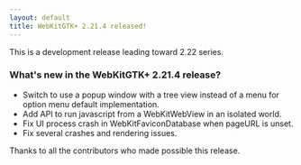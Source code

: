 ```yaml
---
layout: default
title: WebKitGTK+ 2.21.4 released!
---
```


This is a development release leading toward 2.22 series.

### What's new in the WebKitGTK+ 2.21.4 release?

 - Switch to use a popup window with a tree view instead of a menu for option menu default implementation.
 - Add API to run javascript from a WebKitWebView in an isolated world.
 - Fix UI process crash in WebKitFaviconDatabase when pageURL is unset.
 - Fix several crashes and rendering issues.

Thanks to all the contributors who made possible this release.
